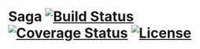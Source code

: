 # Saga [![Build Status](https://travis-ci.org/ServiceComb/saga.svg?branch=master)](https://travis-ci.org/ServiceComb/saga?branch=master) [![Coverage Status](https://coveralls.io/repos/github/ServiceComb/saga/badge.svg?branch=master)](https://coveralls.io/github/ServiceComb/saga?branch=master) [![License](https://img.shields.io/badge/license-Apache%202-4EB1BA.svg)](https://www.apache.org/licenses/LICENSE-2.0.html)

